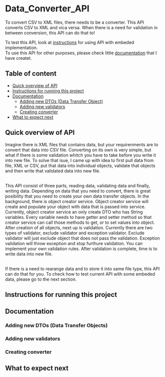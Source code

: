 # Data_Converter_API

To convert CSV to XML files, there needs to be a converter. This API converts CSV to XML and vica versa. When there is a need for validation in between conversion, this API can do that to! <br>

To test this API, look at [instructions](#instructions) for using API with embeded implementation.<br>
To use this API for other purposes, please check little [documentation](#documentation) that I have createt.

## Table of content
- [Quick overview of API](#overview)
- [Instructions for running this project](#instructions)
- [Documentation](#documentation)
  - [Adding new DTOs (Data Transfer Object)](#adding-dtos)
  - [Adding new validators](#adding-validators)
  - [Creating converter](#converter)
- [What to expect next](#next)
  
## Quick overview of API <a name="overview"></a>

Imagine there is XML files that contains data, but your requirenments are to convert that data into CSV file. Converting on its own is very simple, but what if there is some validation whitch you have to take before you write it into new file. To solve that isue, I came up with idea to first pull data from file, XML or CSV, put that data into individual objects, validate that objects and then write that validated data into new file. <br><br>

This API consist of three parts, reading data, validating data and finally, writing data. Depending on data that you need to convert, there is great posibility that you need to create your own data transfer objects. In the background, there is object creator service. Object creator service will create and populate your object with data that is passed into service. Currently, object creator service an only create DTO who has String variables. Every variable needs to have getter and setter method so that creator service can call those methods to get, or to set values into object. After creation of all objects, next up is validation. Currently there are two types of validator, exclude validator and exception validator. Exclude validator will just exclude object that does not pass the validation. Exception validation will throw exception and stop furthure validation. You can implement your own validation rules. After validation is complete, time is to write data into new file. <br><br>

If there is a need to rearange data and to store it into same file type, this API can do that for you. To check how to test current API with some embeded data, please go to the next section.

## Instructions for running this project <a name="instructions"></a>


## Documentation <a name="documentation"></a>
### Adding new DTOs (Data Transfer Objects) <a name="adding-dtos"></a>
### Adding new validators <a name="adding-validators"></a>
### Creating converter <a name="converter"></a>
## What to expect next <a name="next"></a>

  

